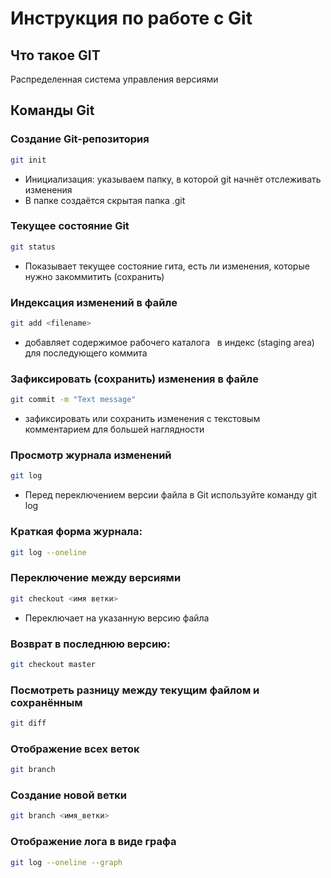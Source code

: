 # Инструкция по работе с Git

## Что такое GIT
Распределенная система управления версиями

## Команды Git

### Создание Git-репозитория
```sh
git init
```
* Инициализация: указываем папку, в которой git начнёт отслеживать изменения
* В папке создаётся скрытая папка .git

### Текущее состояние Git
```sh
git status
```
* Показывает текущее состояние гита, есть ли изменения, которые нужно закоммитить (сохранить)

### Индексация изменений в файле
```sh
git add <filename>
```
* добавляет содержимое рабочего каталога  
в индекс (staging area) для последующего коммита

### Зафиксировать (сохранить) изменения в файле
```sh
git commit -m "Text message"
```
* зафиксировать или сохранить изменения с текстовым комментарием для большей наглядности

### Просмотр журнала изменений
```sh
git log
```
* Перед переключением версии файла в Git
используйте команду git log

### Краткая форма журнала:
```sh
git log --oneline
```

### Переключение между версиями
```sh
git checkout <имя ветки>
```
* Переключает на указанную версию файла

### Возврат в последнюю версию:
```sh
git checkout master
```

### Посмотреть разницу между текущим файлом и сохранённым
```sh
git diff
```

### Отображение всех веток
```sh
git branch
```

### Создание новой ветки
```sh
git branch <имя_ветки>
```

### Отображение лога в виде графа
```sh
git log --oneline --graph
```